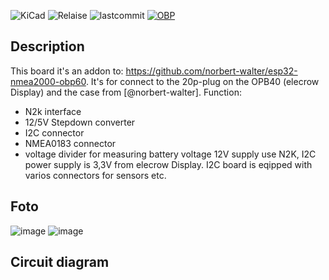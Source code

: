 
![KiCad](https://img.shields.io/badge/KiCad-darkblue?logo=KiCad)
![Relaise](https://img.shields.io/github/release-date/gerryvel/OPB40-Connect-Board-?)
![lastcommit](https://img.shields.io/github/last-commit/gerryvel/OPB40-Connect-Board-)
[![OBP](https://img.shields.io/badge/Sailing_with-OpenBoatsProjects-blue)](https://open-boat-projects.org/de/)


## Description

This board it's an addon to: https://github.com/norbert-walter/esp32-nmea2000-obp60.
It's for connect to the 20p-plug on the OPB40 (elecrow Display) and the case from [@norbert-walter].
Function: 
- N2k interface
- 12/5V Stepdown converter
- I2C connector
- NMEA0183 connector
- voltage divider for measuring battery voltage
12V supply use N2K, I2C power supply is 3,3V from elecrow Display. I2C board is eqipped with varios connectors for sensors etc.

## Foto

![image](https://github.com/user-attachments/assets/ad747a7b-7ef3-4c46-92e2-a507261d99b9)
![image](https://github.com/user-attachments/assets/8be8eed0-7130-465a-9560-6a1f416a1f13)

## Circuit diagram 


